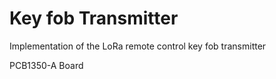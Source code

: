 Key fob Transmitter
===================

Implementation of the LoRa remote control key fob transmitter

PCB1350-A Board
